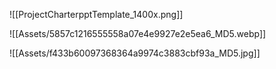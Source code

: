 ![[ProjectCharterpptTemplate_1400x.png]]


![[Assets/5857c1216555558a07e4e9927e2e5ea6_MD5.webp]]


![[Assets/f433b60097368364a9974c3883cbf93a_MD5.jpg]]